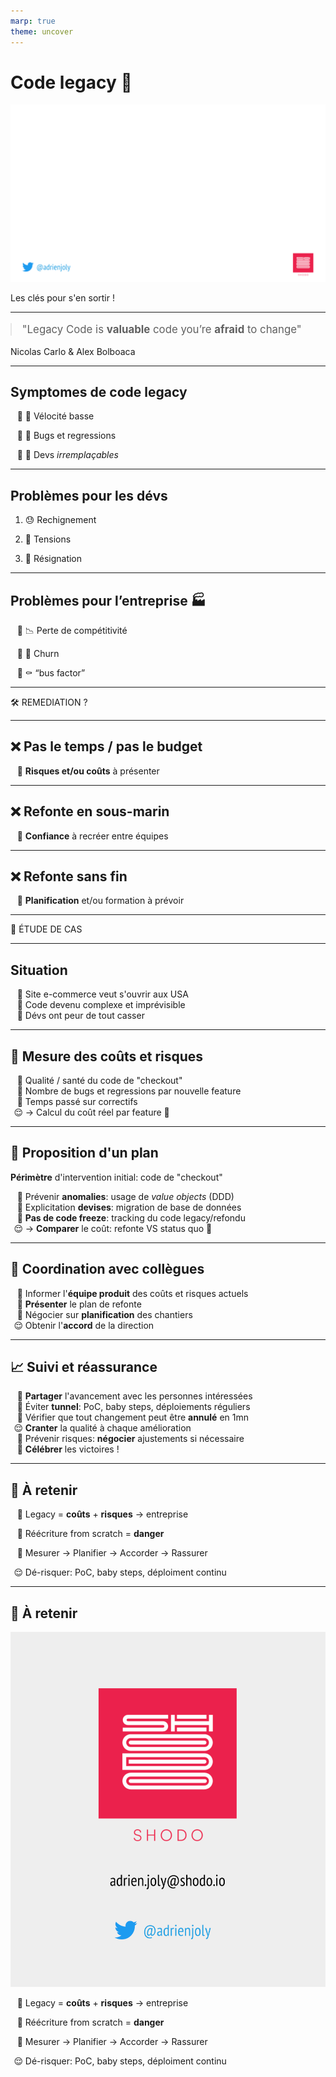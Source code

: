 ```yaml
---
marp: true
theme: uncover
---
```


<!-- proposal: https://gospeak.io/u/talks/code-legacy-les-cles-pour-s-en-sortir -->

# **Code legacy 🧟**

![bg](assets/background.png)

Les clés pour s'en sortir !

<style>
blockquote {
  font-size: 120%;
  margin: 0.8em 0;
}
</style>

<!--
PLAN:
- Le code legacy: def, symptomes, problèmes (2mn)
- Pistes et écueils typiques ⇒ clés (3mn)
- Étude de cas (4mn)
- Take-aways / à retenir (1mn)
-->

---

> "Legacy Code is **valuable** code you’re **afraid** to change"

Nicolas Carlo & Alex Bolboaca

<!-- notion de peur mais aussi de valeur pour l'entreprise -->

---

## **Symptomes** de code legacy

* 🐌 Vélocité basse

* 🥵 Bugs et regressions

* 👼 Devs *irremplaçables*

---

## Problèmes pour les **dévs**

1. 😓 Rechignement

2. 😤 Tensions

3. 🙈 Résignation

---

## Problèmes pour l’**entreprise** 🏭

- 📉 Perte de compétitivité

- 👋 Churn

- ⚰️ “bus factor” 

---

🛠️ REMEDIATION ?

---

## ❌ Pas le temps / pas le budget

<style scoped>
ul li {
  list-style-type: "➡️ ";
}
</style>

* **Risques et/ou coûts** à présenter

---

## ❌ Refonte en sous-marin

<style scoped>
ul li {
  list-style-type: "➡️ ";
}
</style>

* **Confiance** à recréer entre équipes

<!--
Raisons de ne pas le faire:
- perte de confiance: PM et/ou direction
- deux codebases à maintenir 🥵
- risque de refonte avortée
    - ex: codebase laissée dans un état encore pire
-->

---

## ❌ Refonte sans fin

<style scoped>
ul li {
  list-style-type: "➡️ ";
}
</style>

* **Planification** et/ou formation à prévoir

---

📌 ÉTUDE DE CAS

---

## **Situation**

<style scoped>
@counter-style problem-bullets {
  system: cyclic;
  symbols: "✈️""🏭""🥵";
  suffix: " ";
}
ul li {
  list-style-type: problem-bullets;
}
</style>

* Site e-commerce veut s'ouvrir aux USA
* Code devenu complexe et imprévisible
* Dévs ont peur de tout casser

---

## 🔬 **Mesure** des coûts et risques

* Qualité / santé du code de "checkout"
* Nombre de bugs et regressions par nouvelle feature
* Temps passé sur correctifs
* → Calcul du coût réel par feature 💸

---

## 🧭 **Proposition** d'un plan

**Périmètre** d'intervention initial: code de "checkout"

* Prévenir **anomalies**: usage de *value objects* (DDD)
* Explicitation **devises**: migration de base de données
* **Pas de code freeze**: tracking du code legacy/refondu
* → **Comparer** le coût: refonte VS status quo 💸

<!-- retirés par soucis de concision:
3) **Livraisons**: délégation à une API SaaS externe
4) **Cohérence** données: retrait d'un cache interne
-->

---

## 🤝 **Coordination** avec collègues

* Informer l'**équipe produit** des coûts et risques actuels
* **Présenter** le plan de refonte
* Négocier sur **planification** des chantiers
* Obtenir l'**accord** de la direction

---

## 📈 **Suivi** et réassurance

* **Partager** l'avancement avec les personnes intéressées
* Éviter **tunnel**: PoC, baby steps, déploiements réguliers
* Vérifier que tout changement peut être **annulé** en 1mn
* **Cranter** la qualité à chaque amélioration
* Prévenir risques: **négocier** ajustements si nécessaire
* **Célébrer** les victoires !

---

## 🍱 **À retenir**

<style scoped>
@counter-style emoji-bullets {
  system: cyclic;
  symbols: "💸""🛑""🤝""😌";
  suffix: " ";
}
ul li {
  list-style-type: emoji-bullets;
}
</style>

* Legacy = **coûts** + **risques** → entreprise

* Réécriture from scratch = **danger**

* Mesurer → Planifier → Accorder → Rassurer

* Dé-risquer: PoC, baby steps, déploiment continu

---

## 🍱 **À retenir**

<style scoped>
@counter-style emoji-bullets {
  system: cyclic;
  symbols: "💸""🛑""🤝""😌";
  suffix: " ";
}
ul li {
  list-style-type: emoji-bullets;
}
</style>

![bg right](assets/final-slide.png)

- Legacy = **coûts** + **risques** → entreprise

- Réécriture from scratch = **danger**

- Mesurer → Planifier → Accorder → Rassurer

- Dé-risquer: PoC, baby steps, déploiment continu

<!--
Take-aways: (1mn)
- Devs ET entreprise ont **intérêt à maitriser** la complexité accidentelle de leur code
- **Prioriser les problèmes** en fonction des coûts & risques induits ET de la direction stratégique de l’entreprise
- **Convaincre** sur la base d’un **plan** avec objectifs mesurables
- Avancer **progressivement**, en rassurant les personnes impactées
-->
